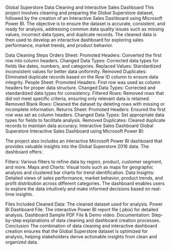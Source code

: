 Global Superstore Data Cleaning and Interactive Sales Dashboard
This project involves cleaning and preparing the Global Superstore dataset, followed by the creation of an Interactive Sales Dashboard using Microsoft Power BI. The objective is to ensure the dataset is accurate, consistent, and ready for analysis, addressing common data quality issues such as missing values, incorrect data types, and duplicate records. The cleaned data is then used to develop an interactive dashboard for exploring sales performance, market trends, and product behavior.

Data Cleaning Steps
Orders Sheet:
Promoted Headers: Converted the first row into column headers.
Changed Data Types: Corrected data types for fields like dates, numbers, and categories.
Replaced Values: Standardized inconsistent values for better data uniformity.
Removed Duplicates: Eliminated duplicate records based on the Row ID column to ensure data integrity.
People Sheet:
Promoted Headers: First row was used as column headers for proper data structure.
Changed Data Types: Corrected and standardized data types for consistency.
Filtered Rows: Removed rows that did not meet specific criteria, ensuring only relevant data is retained.
Removed Blank Rows: Cleaned the dataset by deleting rows with missing or incomplete information.
Returns Sheet:
Promoted Headers: Ensured the first row was set as column headers.
Changed Data Types: Set appropriate data types for fields to facilitate analysis.
Removed Duplicates: Cleared duplicate records to maintain data accuracy.
Interactive Sales Dashboard
Global Superstore Interactive Sales Dashboard using Microsoft Power BI:

The project also includes an interactive Microsoft Power BI dashboard that provides valuable insights into the Global Superstore 2016 data. The dashboard offers:

Filters: Various filters to refine data by region, product, customer segment, and more.
Maps and Charts: Visual tools such as maps for geographic analysis and clustered bar charts for trend identification.
Data Insights: Detailed views of sales performance, market behavior, product trends, and profit distribution across different categories.
The dashboard enables users to explore the data intuitively and make informed decisions based on real-time insights.

Files Included
Cleaned Data: The cleaned dataset used for analysis.
Power BI Dashboard File: The interactive Power BI report file (.pbix) for detailed analysis.
Dashboard Sample PDF File & Demo video.
Documentation: Step-by-step explanations of data cleaning and dashboard creation processes.
Conclusion
The combination of data cleaning and interactive dashboard creation ensures that the Global Superstore dataset is optimized for analysis, helping stakeholders derive actionable insights from clean and organized data.
